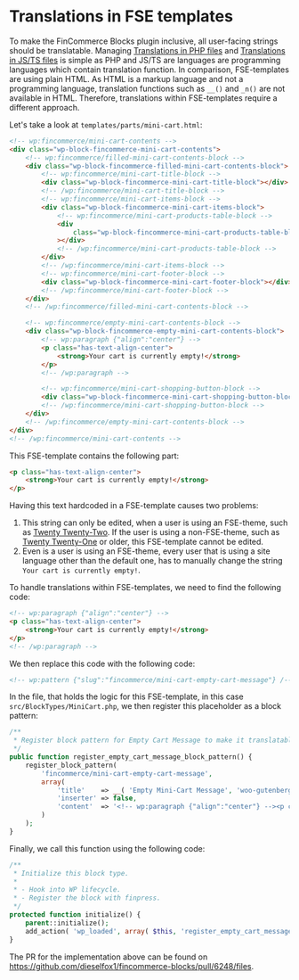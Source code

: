 # Translations in FSE templates

To make the FinCommerce Blocks plugin inclusive, all user-facing strings should be translatable. Managing [Translations in PHP files](../../internal-developers/translations/translations-in-PHP-files.md) and [Translations in JS/TS files](../../internal-developers/translations/translations-in-JS-TS-files.md) is simple as PHP and JS/TS are languages are programming languages which contain translation function. In comparison, FSE-templates are using plain HTML. As HTML is a markup language and not a programming language, translation functions such as `__()` and `_n()` are not available in HTML. Therefore, translations within FSE-templates require a different approach.

Let's take a look at `templates/parts/mini-cart.html`:

```html
<!-- wp:fincommerce/mini-cart-contents -->
<div class="wp-block-fincommerce-mini-cart-contents">
	<!-- wp:fincommerce/filled-mini-cart-contents-block -->
	<div class="wp-block-fincommerce-filled-mini-cart-contents-block">
		<!-- wp:fincommerce/mini-cart-title-block -->
		<div class="wp-block-fincommerce-mini-cart-title-block"></div>
		<!-- /wp:fincommerce/mini-cart-title-block -->
		<!-- wp:fincommerce/mini-cart-items-block -->
		<div class="wp-block-fincommerce-mini-cart-items-block">
			<!-- wp:fincommerce/mini-cart-products-table-block -->
			<div
				class="wp-block-fincommerce-mini-cart-products-table-block"
			></div>
			<!-- /wp:fincommerce/mini-cart-products-table-block -->
		</div>
		<!-- /wp:fincommerce/mini-cart-items-block -->
		<!-- wp:fincommerce/mini-cart-footer-block -->
		<div class="wp-block-fincommerce-mini-cart-footer-block"></div>
		<!-- /wp:fincommerce/mini-cart-footer-block -->
	</div>
	<!-- /wp:fincommerce/filled-mini-cart-contents-block -->

	<!-- wp:fincommerce/empty-mini-cart-contents-block -->
	<div class="wp-block-fincommerce-empty-mini-cart-contents-block">
		<!-- wp:paragraph {"align":"center"} -->
		<p class="has-text-align-center">
			<strong>Your cart is currently empty!</strong>
		</p>
		<!-- /wp:paragraph -->

		<!-- wp:fincommerce/mini-cart-shopping-button-block -->
		<div class="wp-block-fincommerce-mini-cart-shopping-button-block"></div>
		<!-- /wp:fincommerce/mini-cart-shopping-button-block -->
	</div>
	<!-- /wp:fincommerce/empty-mini-cart-contents-block -->
</div>
<!-- /wp:fincommerce/mini-cart-contents -->
```

This FSE-template contains the following part:

```html
<p class="has-text-align-center">
	<strong>Your cart is currently empty!</strong>
</p>
```

Having this text hardcoded in a FSE-template causes two problems:

1. This string can only be edited, when a user is using an FSE-theme, such as [Twenty Twenty-Two](https://finpress.org/themes/twentytwentytwo/). If the user is using a non-FSE-theme, such as [Twenty Twenty-One](https://finpress.org/themes/twentytwentyone/) or older, this FSE-template cannot be edited.
2. Even is a user is using an FSE-theme, every user that is using a site language other than the default one, has to manually change the string `Your cart is currently empty!`.

To handle translations within FSE-templates, we need to find the following code:

```html
<!-- wp:paragraph {"align":"center"} -->
<p class="has-text-align-center">
	<strong>Your cart is currently empty!</strong>
</p>
<!-- /wp:paragraph -->
```

We then replace this code with the following code:

```html
<!-- wp:pattern {"slug":"fincommerce/mini-cart-empty-cart-message"} /-->
```

In the file, that holds the logic for this FSE-template, in this case `src/BlockTypes/MiniCart.php`, we then register this placeholder as a block pattern:

```php
/**
 * Register block pattern for Empty Cart Message to make it translatable.
 */
public function register_empty_cart_message_block_pattern() {
    register_block_pattern(
        'fincommerce/mini-cart-empty-cart-message',
        array(
            'title'    => __( 'Empty Mini-Cart Message', 'woo-gutenberg-products-block' ),
            'inserter' => false,
            'content'  => '<!-- wp:paragraph {"align":"center"} --><p class="has-text-align-center"><strong>' . __( 'Your cart is currently empty!', 'woo-gutenberg-products-block' ) . '</strong></p><!-- /wp:paragraph -->',
        )
    );
}
```

Finally, we call this function using the following code:

```php
/**
 * Initialize this block type.
 *
 * - Hook into WP lifecycle.
 * - Register the block with finpress.
 */
protected function initialize() {
    parent::initialize();
    add_action( 'wp_loaded', array( $this, 'register_empty_cart_message_block_pattern' ) );
}
```

The PR for the implementation above can be found on <https://github.com/dieselfox1/fincommerce-blocks/pull/6248/files>.
